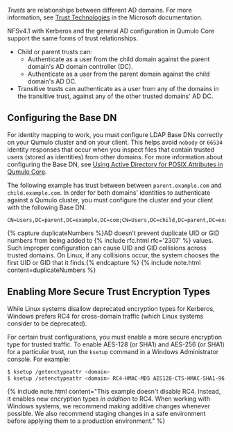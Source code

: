 _Trusts_ are relationships between different AD domains. For more information, see [Trust Technologies](https://docs.microsoft.com/en-us/previous-versions/windows/it-pro/windows-server-2003/cc759554(v=ws.10)?redirectedfrom=MSDN) in the Microsoft documentation.

NFSv4.1 with Kerberos and the general AD configuration in Qumulo Core support the same forms of trust relationships.

* Child or parent trusts can:
  * Authenticate as a user from the child domain against the parent domain's AD domain controller (DC).
  * Authenticate as a user from the parent domain against the child domain's AD DC.
* Transitive trusts can authenticate as a user from any of the domains in the transitive trust, against any of the other trusted domains' AD DC.


## Configuring the Base DN
For identity mapping to work, you must configure LDAP Base DNs correctly on your Qumulo cluster and on your client. This helps avoid `nobody` or `66534` identity responses that occur when you inspect files that contain trusted users (stored as identities) from other domains. For more information about configuring the Base DN, see [Using Active Directory for POSIX Attributes in Qumulo Core](https://docs.qumulo.com/administrator-guide/authorization-qumulo-core/using-active-directory-for-posix-attributes.html).

The following example has trust between between `parent.example.com` and `child.example.com`. In order for both domains' identities to authenticate against a Qumulo cluster, you must configure the cluster and your client with the following Base DN.

```
CN=Users,DC=parent,DC=example,DC=com;CN=Users,DC=child,DC=parent,DC=example,DC=com
```

{% capture duplicateNumbers %}AD doesn't prevent duplicate UID or GID numbers from being added to {% include rfc.html rfc='2307' %} values. Such improper configuration can cause UID and GID collisions across trusted domains. On Linux, if any collisions occur, the system chooses the first UID or GID that it finds.{% endcapture %}
{% include note.html content=duplicateNumbers %}

## Enabling More Secure Trust Encryption Types
While Linux systems disallow deprecated encryption types for Kerberos, Windows prefers RC4 for cross-domain traffic (which Linux systems consider to be deprecated).

For certain trust configurations, you must enable a more secure encryption type for trusted traffic. To enable AES-128 (or SHA1) and AES-256 (or SHA1) for a particular trust, run the `ksetup` command in a Windows Administrator console. For example:

```bash
$ ksetup /getenctypeattr <domain>
$ ksetup /setenctypeattr <domain> RC4-HMAC-MD5 AES128-CTS-HMAC-SHA1-96 AES256-CTS-HMAC-SHA1-96
```

{% include note.html content="This example doesn't disable RC4. Instead, it enables new encryption types _in addition_ to RC4. When working with Windows systems, we recommend making additive changes whenever possible. We also recommend staging changes in a safe environment before applying them to a production environment." %}
